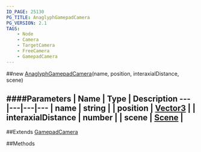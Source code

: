 ```yaml
---
ID_PAGE: 25130
PG_TITLE: AnaglyphGamepadCamera
PG_VERSION: 2.1
TAGS:
    - Node
    - Camera
    - TargetCamera
    - FreeCamera
    - GamepadCamera
---
```

##new [AnaglyphGamepadCamera](/classes/AnaglyphGamepadCamera)(name, position, interaxialDistance, scene)

####Parameters
 | Name | Type | Description
---|---|---|---
 | name | string | 
 | position | [Vector3](/classes/Vector3) | 
 | interaxialDistance | number | 
 | scene | [Scene](/classes/Scene) | 
---

##Extends
 [GamepadCamera](/classes/GamepadCamera)


##Methods
